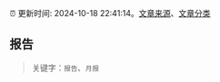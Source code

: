 :alarm_clock: 更新时间: 2024-10-18 22:41:14。[文章来源](/README.md)、[文章分类](/TAGS.md)

## 报告


> 关键字：`报告`、`月报`



